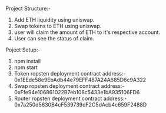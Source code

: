 Project Structure:-

1. Add ETH liquidity using uniswap.
2. Swap tokens to ETH using uniswap.
3. user will claim the amount of ETH to it's respective account.
4. User can see the status of claim.

Poject Setup:-

1. npm install
2. npm start
3. Token ropsten deployment contract address:- 0x1EEde58e9EbAdb44e79EFF487A24A685D6c9A322
4. Swap ropsten deployment contract address:- 0xFfe94e106861022B7eb108c5433e1bA935106FD6
5. Router ropsten deployment contract address:- 0x7a250d5630B4cF539739dF2C5dAcb4c659F2488D